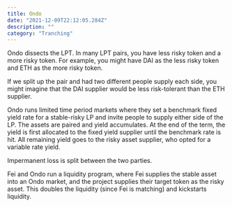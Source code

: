 ```yaml
---
title: Ondo
date: "2021-12-09T22:12:05.284Z"
description: ""
category: "Tranching"
---
```


Ondo dissects the LPT. In many LPT pairs, you have less risky token and a more risky token. For example, you might have DAI as the less risky token and ETH as the more risky token.

If we split up the pair and had two different people supply each side, you might imagine that the DAI supplier would be less risk-tolerant than the ETH supplier.

Ondo runs limited time period markets where they set a benchmark fixed yield rate for a stable-risky LP and invite people to supply either side of the LP. The assets are paired and yield accumulates. At the end of the term, the yield is first allocated to the fixed yield supplier until the benchmark rate is hit. All remaining yield goes to the risky asset supplier, who opted for a variable rate yield.

Impermanent loss is split between the two parties.

Fei and Ondo run a liquidity program, where Fei supplies the stable asset into an Ondo market, and the project supplies their target token as the risky asset. This doubles the liquidity (since Fei is matching) and kickstarts liquidity.